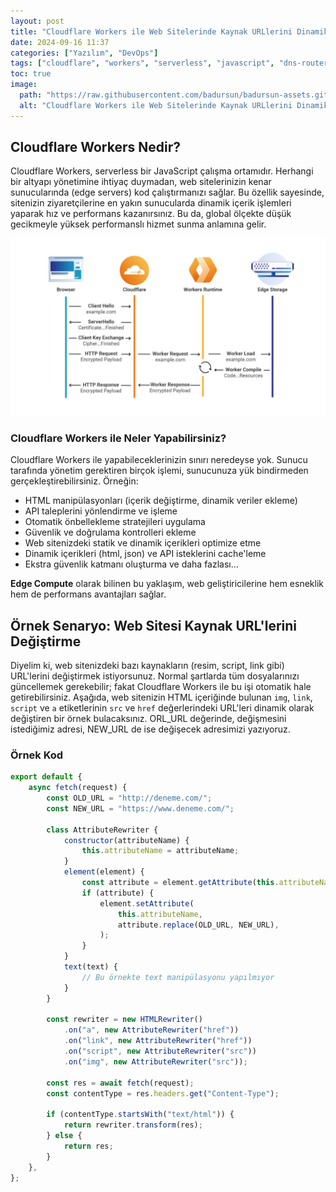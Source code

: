 ```yaml
---
layout: post
title: "Cloudflare Workers ile Web Sitelerinde Kaynak URLlerini Dinamik Olarak Değiştirme"
date: 2024-09-16 11:37
categories: ["Yazılım", "DevOps"]
tags: ["cloudflare", "workers", "serverless", "javascript", "dns-router", "edge-compute"]
toc: true
image:
  path: "https://raw.githubusercontent.com/badursun/badursun-assets.github.io/refs/heads/main/img/cloudflare-workers.jpg"
  alt: "Cloudflare Workers ile Web Sitelerinde Kaynak URLlerini Dinamik Olarak Değiştirme"
---
```


## Cloudflare Workers Nedir?
Cloudflare Workers, serverless bir JavaScript çalışma ortamıdır. Herhangi bir altyapı yönetimine ihtiyaç duymadan, web sitelerinizin kenar sunucularında (edge servers) kod çalıştırmanızı sağlar. Bu özellik sayesinde, sitenizin ziyaretçilerine en yakın sunucularda dinamik içerik işlemleri yaparak hız ve performans kazanırsınız. Bu da, global ölçekte düşük gecikmeyle yüksek performanslı hizmet sunma anlamına gelir.

![cloudflare-worker-principles](https://raw.githubusercontent.com/badursun/badursun-assets.github.io/refs/heads/main/img/cloudflare-worker-principles.jpg)

### Cloudflare Workers ile Neler Yapabilirsiniz?

Cloudflare Workers ile yapabileceklerinizin sınırı neredeyse yok. Sunucu tarafında yönetim gerektiren birçok işlemi, sunucunuza yük bindirmeden gerçekleştirebilirsiniz. Örneğin:

- HTML manipülasyonları (içerik değiştirme, dinamik veriler ekleme)
- API taleplerini yönlendirme ve işleme
- Otomatik önbellekleme stratejileri uygulama
- Güvenlik ve doğrulama kontrolleri ekleme
- Web sitenizdeki statik ve dinamik içerikleri optimize etme
- Dinamik içerikleri (html, json) ve API isteklerini cache'leme
- Ekstra güvenlik katmanı oluşturma ve daha fazlası...

**Edge Compute** olarak bilinen bu yaklaşım, web geliştiricilerine hem esneklik hem de performans avantajları sağlar.

## Örnek Senaryo: Web Sitesi Kaynak URL'lerini Değiştirme

Diyelim ki, web sitenizdeki bazı kaynakların (resim, script, link gibi) URL'lerini değiştirmek istiyorsunuz. Normal şartlarda tüm dosyalarınızı güncellemek gerekebilir; fakat Cloudflare Workers ile bu işi otomatik hale getirebilirsiniz. Aşağıda, web sitenizin HTML içeriğinde bulunan `img`, `link`, `script` ve `a` etiketlerinin `src` ve `href` değerlerindeki URL'leri dinamik olarak değiştiren bir örnek bulacaksınız. ORL_URL değerinde, değişmesini istediğimiz adresi, NEW_URL de ise değişecek adresimizi yazıyoruz.

### Örnek Kod

```javascript
export default {
    async fetch(request) {
        const OLD_URL = "http://deneme.com/";
        const NEW_URL = "https://www.deneme.com/";

        class AttributeRewriter {
            constructor(attributeName) {
                this.attributeName = attributeName;
            }
            element(element) {
                const attribute = element.getAttribute(this.attributeName);
                if (attribute) {
                    element.setAttribute(
                        this.attributeName,
                        attribute.replace(OLD_URL, NEW_URL),
                    );
                }
            }
            text(text) {
                // Bu örnekte text manipülasyonu yapılmıyor
            }
        }

        const rewriter = new HTMLRewriter()
            .on("a", new AttributeRewriter("href"))
            .on("link", new AttributeRewriter("href"))
            .on("script", new AttributeRewriter("src"))
            .on("img", new AttributeRewriter("src"));

        const res = await fetch(request);
        const contentType = res.headers.get("Content-Type");

        if (contentType.startsWith("text/html")) {
            return rewriter.transform(res);
        } else {
            return res;
        }
    },
};
```

